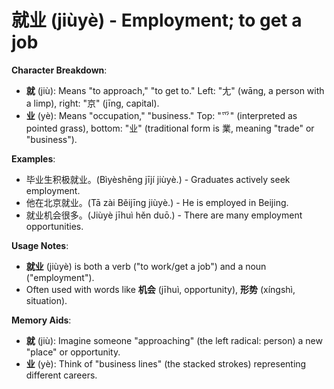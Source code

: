 # **就业 (jiùyè) - Employment; to get a job**

**Character Breakdown**:  
- **就** (jiù): Means "to approach," "to get to." Left: "尢" (wāng, a person with a limp), right: "京" (jīng, capital).  
- **业** (yè): Means "occupation," "business." Top: "⺤" (interpreted as pointed grass), bottom: "业" (traditional form is 業, meaning "trade" or "business").

**Examples**:  
- 毕业生积极就业。(Bìyèshēng jījí jiùyè.) - Graduates actively seek employment.  
- 他在北京就业。(Tā zài Běijīng jiùyè.) - He is employed in Beijing.  
- 就业机会很多。(Jiùyè jīhuì hěn duō.) - There are many employment opportunities.

**Usage Notes**:  
- **就业** (jiùyè) is both a verb ("to work/get a job") and a noun ("employment").  
- Often used with words like **机会** (jīhuì, opportunity), **形势** (xíngshì, situation).

**Memory Aids**:  
- **就** (jiù): Imagine someone "approaching" (the left radical: person) a new "place" or opportunity.  
- **业** (yè): Think of "business lines" (the stacked strokes) representing different careers.